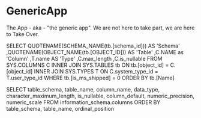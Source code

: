 # GenericApp
The App - aka - "the generic app".   We are not here to take part, we are here to Take Over.


SELECT QUOTENAME(SCHEMA_NAME(tb.[schema_id])) AS 'Schema'
   ,QUOTENAME(OBJECT_NAME(tb.[OBJECT_ID])) AS 'Table'
   ,C.NAME as 'Column'
   ,T.name AS 'Type'
   ,C.max_length
   ,C.is_nullable
FROM SYS.COLUMNS C INNER JOIN SYS.TABLES tb ON tb.[object_id] = C.[object_id]
   INNER JOIN SYS.TYPES T ON C.system_type_id = T.user_type_id
WHERE tb.[is_ms_shipped] = 0
ORDER BY tb.[Name]


SELECT table_schema, table_name, column_name, data_type, character_maximum_length,
    is_nullable, column_default, numeric_precision, numeric_scale
  FROM information_schema.columns
  ORDER BY table_schema, table_name, ordinal_position
  
  
  
